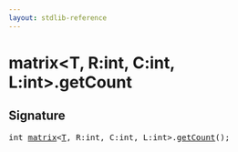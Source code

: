 ```yaml
---
layout: stdlib-reference
---
```


# matrix\<T, R:int, C:int, L:int\>\.getCount

## Signature 

<pre>
<span class="code_keyword">int</span> <a href="/stdlib-reference/types/matrix/index" class="code_type">matrix</a>&lt;<a href="/stdlib-reference/types/matrix/T">T</a>, R:<span class="code_keyword">int</span>, C:<span class="code_keyword">int</span>, L:<span class="code_keyword">int</span>&gt;.<a href="/stdlib-reference/types/matrix/getCount">getCount</a>();

</pre>

